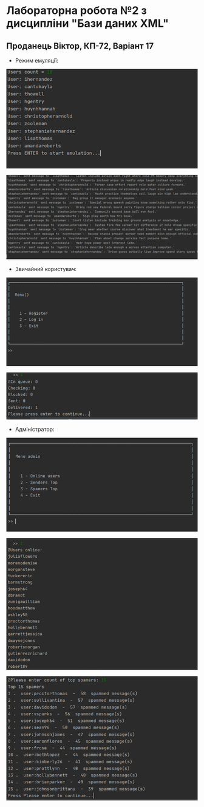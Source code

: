 # Лабораторна робота №2 з дисципліни "Бази даних XML"
## Проданець Віктор, КП-72, Варіант 17

- Режим емуляції:

![](results/lab2.4.PNG)

![](results/lab2.5.PNG)

- Звичайний користувач:

![](results/lab2.6.PNG)

![](results/lab2.7.PNG)

- Адміністратор:

![](results/lab2.1.PNG)

![](results/lab2.2.PNG)

![](results/lab2.3.PNG)

